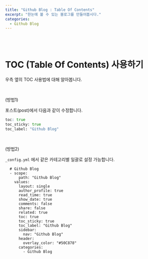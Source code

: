 ```yaml
---
title: "Github Blog : Table Of Contents"
excerpt: "한눈에 볼 수 있는 블로그를 만들어봅시다."
categories:
  - Github Blog
---
```


<br>

<br>

# TOC (Table Of Contents) 사용하기

우측 옆의 TOC 사용법에 대해 알아봅니다.

<br>

(방법1) 

포스트(post)에서 다음과 같이 수정합니다.

```scss
toc: true
toc_sticky: true
toc_label: "Github Blog"
```

<br>

(방법2)

 `_config.yml` 에서 같은 카테고리별 일괄로 설정 가능합니다.

```
  # Github Blog
  - scope:
      path: "Github Blog"
    values:
      layout: single
      author_profile: true
      read_time: true
      show_date: true
      comments: false
      share: false
      related: true
      toc: true
      toc_sticky: true
      toc_label: "Github Blog"
      sidebar:
        nav: "Github Blog"    
      header:
        overlay_color: "#50C878"
      categories:
        - Github Blog
```

<br>

<br>
